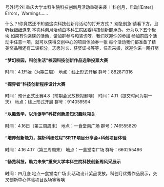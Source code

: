 号外!号外!
重庆大学本科生院科技创新月活动重磅来袭！
科创月，启动!\[Enter\]
Errors，Warnings……

什么？!你竟然还不知道这次科技创新月活动的打开方式？
别急别急!请看下方，且听我细细道来
本次科创月活动由本科生院团委科技创新部承办，分为以下五个板块
如果有你亲睐的活动，请加群参与和咨询呀，我们欢迎你的参加
参加前四个活动中任意一项，就可以获得交创中心的项目体验券一张
每个活动我们都准备了精美奖品哦还有二课积分，志愿时长，获奖证书等等，任君采撷，欢迎你来一网打尽

#### “梦幻校园，科创生活”校园科技创新作品选举投票大赛
时间：4.1开始（为期三周）
地点：线上形式开展
群号：882871316

#### “探界者”科技创新程序设计大赛
时间：预计正式比赛4.8（前期会发放模拟题噢）
时间：4.11（提交时间为期一天）
地点：线上形式开展
群号：914059594

#### “以趣激学，以乐促学”科技创新周知识趣味闯关
时间：4.16日（第三周周末）
地点：一食堂南广场
群号：746555829

#### “培养创新能力，探析科研过程”SRTP项目分享会+科创项目体验
时间：4.16 4.17（第三周周末）
地点：一食堂南广场
群号：660255496

#### “畅览科技，助力未来”重庆大学本科生院科技创新周风采展示
时间：四月底
地点一食堂南广场
此活动设计奖品发放，科创月优秀作品展示，交叉创新中心体验项目返场等等噢